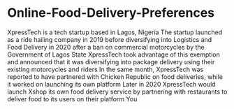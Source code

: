 # Online-Food-Delivery-Preferences
XpressTech
is a tech startup based in Lagos, Nigeria The
startup launched as a ride hailing company in 2019
before diversifying into Logistics and Food Delivery in
2020 after a ban on commercial motorcycles by the
Government of Lagos State XpressTech took advantage
of this exemption and announced that it was diversifying
into package delivery using their existing motorcycles
and riders In the same month, XpressTech was reported
to have partnered with Chicken Republic on food
deliveries, while it worked on launching its own platform
Later in 2020 XpressTech would launch Xshop its own
food delivery service by partnering with restaurants to
deliver food to its users on their platform
You
